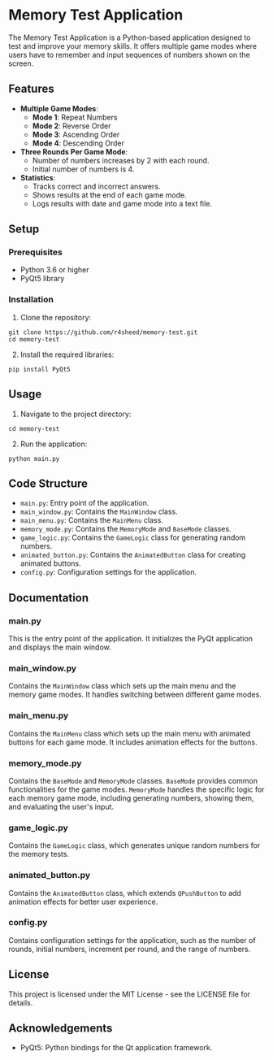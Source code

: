 # Memory Test Application

The Memory Test Application is a Python-based application designed to test and improve your memory skills. It offers multiple game modes where users have to remember and input sequences of numbers shown on the screen.

## Features

- **Multiple Game Modes**:
  - **Mode 1**: Repeat Numbers
  - **Mode 2**: Reverse Order
  - **Mode 3**: Ascending Order
  - **Mode 4**: Descending Order
- **Three Rounds Per Game Mode**:
  - Number of numbers increases by 2 with each round.
  - Initial number of numbers is 4.
- **Statistics**:
  - Tracks correct and incorrect answers.
  - Shows results at the end of each game mode.
  - Logs results with date and game mode into a text file.

## Setup

### Prerequisites

- Python 3.6 or higher
- PyQt5 library

### Installation

1. Clone the repository:

```
git clone https://github.com/r4sheed/memory-test.git
cd memory-test
```

2. Install the required libraries:

```
pip install PyQt5
```

## Usage

1. Navigate to the project directory:

```
cd memory-test
```

2. Run the application:

```
python main.py
```

## Code Structure

- `main.py`: Entry point of the application.
- `main_window.py`: Contains the `MainWindow` class.
- `main_menu.py`: Contains the `MainMenu` class.
- `memory_mode.py`: Contains the `MemoryMode` and `BaseMode` classes.
- `game_logic.py`: Contains the `GameLogic` class for generating random numbers.
- `animated_button.py`: Contains the `AnimatedButton` class for creating animated buttons.
- `config.py`: Configuration settings for the application.

## Documentation

### main.py

This is the entry point of the application. It initializes the PyQt application and displays the main window.

### main_window.py

Contains the `MainWindow` class which sets up the main menu and the memory game modes. It handles switching between different game modes.

### main_menu.py

Contains the `MainMenu` class which sets up the main menu with animated buttons for each game mode. It includes animation effects for the buttons.

### memory_mode.py

Contains the `BaseMode` and `MemoryMode` classes. `BaseMode` provides common functionalities for the game modes. `MemoryMode` handles the specific logic for each memory game mode, including generating numbers, showing them, and evaluating the user's input.

### game_logic.py

Contains the `GameLogic` class, which generates unique random numbers for the memory tests.

### animated_button.py

Contains the `AnimatedButton` class, which extends `QPushButton` to add animation effects for better user experience.

### config.py

Contains configuration settings for the application, such as the number of rounds, initial numbers, increment per round, and the range of numbers.

## License

This project is licensed under the MIT License - see the LICENSE file for details.

## Acknowledgements

- PyQt5: Python bindings for the Qt application framework.

